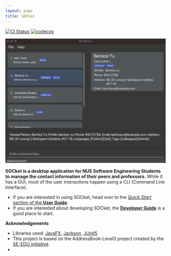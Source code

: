 ```yaml
---
layout: page
title: SOCket
---
```


[![CI Status](https://github.com/AY2223S2-CS2103T-T12-4/tp/workflows/Java%20CI/badge.svg)](https://github.com/AY2223S2-CS2103T-T12-4/tp/actions)
[![codecov](https://codecov.io/gh/AY2223S2-CS2103T-T12-4/tp/branch/master/graph/badge.svg)](https://codecov.io/gh/AY2223S2-CS2103T-T12-4/tp)

![Ui](images/Ui.png)

**SOCket is a desktop application for NUS Software Engineering Students to manage the contact information of their peers and professors.** While it has a GUI, most of the user interactions happen using a CLI (Command Line Interface).

* If you are interested in using SOCket, head over to the [_Quick Start_ section of the **User Guide**](UserGuide.html#quick-start).
* If you are interested about developing SOCket, the [**Developer Guide**](DeveloperGuide.html) is a good place to start.


**Acknowledgements**

* Libraries used: [JavaFX](https://openjfx.io/), [Jackson](https://github.com/FasterXML/jackson), [JUnit5](https://github.com/junit-team/junit5)
* This project is based on the AddressBook-Level3 project created by the [SE-EDU initiative](https://se-education.org).
* 